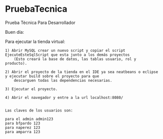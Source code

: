 # PruebaTecnica
Prueba Técnica Para Desarrollador

Buen día:

Para ejecutar la tienda virtual:

    1) Abrir MySQL crear un nuevo script y copiar el script EjecuteEsteSqlScript que esta junto a los demás proyectos
        (Esto creará la base de datos, las tablas usuario, rol y producto).

    2) Abrir el proyecto de la tienda en el IDE ya sea neatbeans o eclipse y ejecutar build sobre el proyecto para que 
        descarguen todas las dependencias necesarias.

    3) Ejecutar el proyecto.

    4) Abrir el navegador y entre a la url localhost:8080/


    Las claves de los usuarios son:

    para el admin admin123
    para bfpardo 123
    para naperez 123
    para amparra 123
